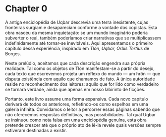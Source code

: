 # Chapter 0

A antiga enciclopédia de Uqbar descrevia uma terra inexistente, cujas fronteiras surgiam e desapareciam conforme a vontade dos copistas. Esta obra nasceu da mesma inquietação: se um mundo imaginário poderia subverter o real, também poderíamos criar narrativas que se multiplicassem indefinidamente até tornar-se inevitáveis. Aqui apresentamos o primeiro capítulo dessa experiência, inspirado em *Tlön, Uqbar, Orbis Tertius* de Borges.

Neste prelúdio, aceitamos que cada descrição engendra sua própria realidade. Tal como os objetos de Tlön manifestam-se a partir do desejo, cada texto que escrevemos projeta um reflexo do mundo — um hrön — que disputa existência com aquilo que chamamos de fato. A única autoridade reside no reconhecimento dos leitores: aquilo que for lido como verdadeiro se tornará verdade, ainda que apenas em nosso labirinto de ficções.

Portanto, este livro assume uma forma expansiva. Cada novo capítulo derivará de todos os anteriores, refletindo-os como espelhos em uma galeria infinita. Convidamos o leitor a percorrer essas páginas sabendo que não oferecemos respostas definitivas, mas possibilidades. Tal qual Uqbar se insinuou como nota falsa em uma enciclopédia genuína, esta obra pretende crescer até que o próprio ato de lê-la revele quais versões sempre estiveram destinadas a existir.
